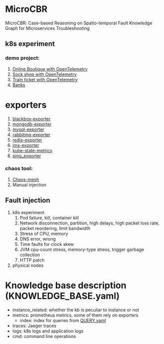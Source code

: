 # MicroCBR

MicroCBR: Case-based Reasoning on Spatio-temporal Fault Knowledge Graph for Microservices Troubleshooting

## k8s experiment

### demo project:

1. [Online Boutique with OpenTelemetry](https://github.com/julianocosta89/opentelemetry-microservices-demo)
2. [Sock shop with OpenTelemetry](https://github.com/microservices-demo/microservices-demo)
3. [Train ticket with OpenTelemetry](https://github.com/FudanSELab/train-ticket)
4. [Banks](https://github.com/GoogleCloudPlatform/bank-of-anthos)

# exporters

1. [blackbox-exporter](https://github.com/prometheus-community/helm-charts/tree/main/charts/prometheus-blackbox-exporter)
2. [mongodb-exporter](https://github.com/prometheus-community/helm-charts/tree/main/charts/prometheus-mongodb-exporter)
3. [mysql-exporter](https://github.com/prometheus-community/helm-charts/tree/main/charts/prometheus-mysql-exporter)
4. [rabbitmq-exporter](https://github.com/prometheus-community/helm-charts/tree/main/charts/prometheus-rabbitmq-exporter)
5. [redis-exporter](https://github.com/prometheus-community/helm-charts/tree/main/charts/prometheus-redis-exporter)
6. [jmx-exporter](https://github.com/prometheus/jmx_exporter)
7. [kube-state-metrics](https://github.com/kubernetes/kube-state-metrics)
8. [ping_exporter](https://github.com/czerwonk/ping_exporter)

### chaos tool:

1. [Chaos-mesh](https://github.com/chaos-mesh/chaos-mesh)
2. Manual injection

## Fault injection

1. k8s experiment
    1. Pod failure, kill, container kill
    2. Network disconnection, partition, high delays, high packet loss rate, packet reordering, limit bandwidth
    3. Stress of CPU, memory
    4. DNS error, wrong
    5. Time faults for clock skew
    6. JVM cpu-count stress, memory-type stress, trigger garbage collection
    7. HTTP patch
2. physical nodes


# Knowledge base description (KNOWLEDGE_BASE.yaml)

* instance_related: whether the kb is peculiar to instance or not
* metrics: prometheus metrics, some of them rely on exporters
  * index: index for queries from [QUERY.yaml](chaos-simulator/dev/METRIC.yaml)
* traces: Jaeger traces
* logs: k8s logs and application logs
* cmd: command line operations